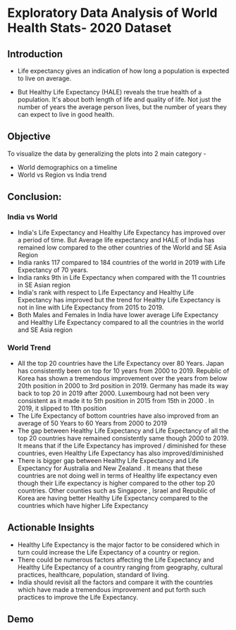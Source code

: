 # Exploratory Data Analysis of World Health Stats- 2020 Dataset

## Introduction

- Life expectancy gives an indication of how long a population is expected to live on average. 

- But Healthy Life Expectancy (HALE) reveals the true health of a population. It's about both length of life and quality of life. Not just the number of years the average person lives, but the number of years they can expect to live in good health.


## Objective

To visualize the data by generalizing the plots into 2 main category -
- World demographics on a timeline
- World vs Region vs India trend

## Conclusion:
### India vs World
- India's Life Expectancy and Healthy Life Expectancy has improved over a period of time. But Average life expectancy and HALE of India has remained low compared to the other countries of the World and SE Asia Region
- India ranks 117 compared to 184 countries of the world in 2019 with Life Expectancy of 70 years.
- India ranks 9th in Life Expectancy when compared with the 11 countries in SE Asian region
- India's rank with respect to Life Expectancy and Healthy Life Expectancy has improved but the trend for Healthy Life Expectancy is not in line with Life Expectancy from 2015 to 2019.
- Both Males and Females in India have lower average Life Expectancy and Healthy Life Expectancy compared to all the countries in the world and SE Asia region

### World Trend
- All the top 20 countries have the Life Expectancy over 80 Years. Japan has consistently been on top for 10 years from 2000 to 2019. Republic of Korea has shown a tremendous improvement over the years from below 20th position in 2000 to 3rd position in 2019. Germany has made its way back to top 20 in 2019 after 2000. Luxembourg had not been very consistent as it made it to 5th position in 2015 from 15th in 2000 . In 2019, it slipped to 11th position
- The Life Expectancy of bottom countries have also improved from an average of 50 Years to 60 Years from 2000 to 2019
- The gap between Healthy Life Expectancy and Life Expectancy of all the top 20 countries have remained consistently same though 2000 to 2019. It means that if the Life Expectancy has improved / diminished for these countries, even Healthy Life Expectancy has also improved/diminished
- There is bigger gap between Healthy Life Expectancy and Life Expectancy for Australia and New Zealand . It means that these countries are not doing well in terms of Healthy life expectancy even though their Life expectancy is higher compared to the other top 20 countries. Other counties such as Singapore , Israel and Republic of Korea are having better Healthy Life Expectancy compared to the countries which have higher Life Expectancy

## Actionable Insights
- Healthy Life Expectancy is the major factor to be considered which in turn could increase the Life Expectancy of a country or region.
- There could be numerous factors affecting the Life Expectancy and Healthy Life Expectancy of a country ranging from geography, cultural practices, healthcare, population, standard of living.
- India should revisit all the factors and compare it with the countries which have made a tremendous improvement and put forth such practices to improve the Life Expectancy.

## Demo




